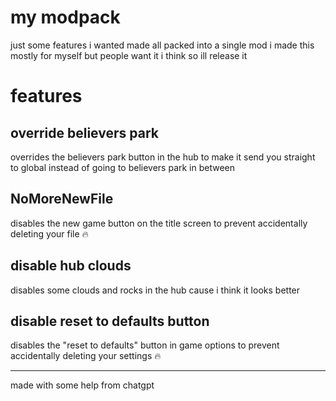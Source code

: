 # my modpack
just some features i wanted made all packed into a single mod
i made this mostly for myself but people want it i think so ill release it

# features
## override believers park
overrides the believers park button in the hub to make it send you straight to global instead of going to believers park in between

## NoMoreNewFile
disables the new game button on the title screen to prevent accidentally deleting your file :fire:

## disable hub clouds
disables some clouds and rocks in the hub cause i think it looks better

## disable reset to defaults button
disables the "reset to defaults" button in game options to prevent accidentally deleting your settings :fire:

---

made with some help from chatgpt